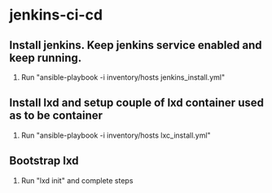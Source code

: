 # jenkins-ci-cd

## Install jenkins. Keep jenkins service enabled and keep running.
1. Run "ansible-playbook -i inventory/hosts jenkins_install.yml"

## Install lxd and setup couple of lxd container used as to be container
1. Run "ansible-playbook -i inventory/hosts lxc_install.yml"

## Bootstrap lxd
1. Run "lxd init" and complete steps

##

